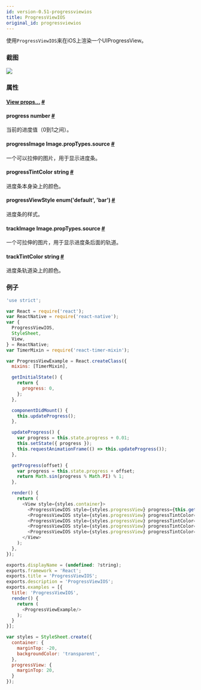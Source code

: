 ```yaml
---
id: version-0.51-progressviewios
title: ProgressViewIOS
original_id: progressviewios
---
```


使用`ProgressViewIOS`来在iOS上渲染一个UIProgressView。

### 截图
![](/img/components/progressviewios.png)

### 属性

<div class="props">
	<div class="prop">
		<h4 class="propTitle"><a class="anchor" name="view"></a><a href="view.html#props">View props...</a> <a class="hash-link" href="#view">#</a></h4>
	</div>
	<div class="prop">
		<h4 class="propTitle"><a class="anchor" name="progress"></a>progress <span class="propType">number</span> <a class="hash-link" href="#progress">#</a></h4>
		<div>
			<p>当前的进度值（0到1之间）。</p>
		</div>
	</div>
	<div class="prop">
		<h4 class="propTitle"><a class="anchor" name="progressimage"></a>progressImage <span class="propType">Image.propTypes.source</span> <a class="hash-link" href="#progressimage">#</a></h4>
		<div>
			<p>一个可以拉伸的图片，用于显示进度条。</p>
		</div>
	</div>
	<div class="prop">
		<h4 class="propTitle"><a class="anchor" name="progresstintcolor"></a>progressTintColor <span class="propType">string</span> <a class="hash-link" href="#progresstintcolor">#</a></h4>
		<div>
			<p>进度条本身染上的颜色。</p>
		</div>
	</div>
	<div class="prop">
		<h4 class="propTitle"><a class="anchor" name="progressviewstyle"></a>progressViewStyle <span class="propType">enum('default', 'bar')</span> <a class="hash-link" href="#progressviewstyle">#</a></h4>
		<div>
			<p>进度条的样式。</p>
		</div>
	</div>
	<div class="prop">
		<h4 class="propTitle"><a class="anchor" name="trackimage"></a>trackImage <span class="propType">Image.propTypes.source</span> <a class="hash-link" href="#trackimage">#</a></h4>
		<div>
			<p>一个可拉伸的图片，用于显示进度条后面的轨道。</p>
		</div>
	</div>
	<div class="prop">
		<h4 class="propTitle"><a class="anchor" name="tracktintcolor"></a>trackTintColor <span class="propType">string</span> <a class="hash-link" href="#tracktintcolor">#</a></h4>
		<div>
			<p>进度条轨道染上的颜色。</p>
		</div>
	</div>
</div>

### 例子

```javascript
'use strict';

var React = require('react');
var ReactNative = require('react-native');
var {
  ProgressViewIOS,
  StyleSheet,
  View,
} = ReactNative;
var TimerMixin = require('react-timer-mixin');

var ProgressViewExample = React.createClass({
  mixins: [TimerMixin],

  getInitialState() {
    return {
      progress: 0,
    };
  },

  componentDidMount() {
    this.updateProgress();
  },

  updateProgress() {
    var progress = this.state.progress + 0.01;
    this.setState({ progress });
    this.requestAnimationFrame(() => this.updateProgress());
  },

  getProgress(offset) {
    var progress = this.state.progress + offset;
    return Math.sin(progress % Math.PI) % 1;
  },

  render() {
    return (
      <View style={styles.container}>
        <ProgressViewIOS style={styles.progressView} progress={this.getProgress(0)}/>
        <ProgressViewIOS style={styles.progressView} progressTintColor="purple" progress={this.getProgress(0.2)}/>
        <ProgressViewIOS style={styles.progressView} progressTintColor="red" progress={this.getProgress(0.4)}/>
        <ProgressViewIOS style={styles.progressView} progressTintColor="orange" progress={this.getProgress(0.6)}/>
        <ProgressViewIOS style={styles.progressView} progressTintColor="yellow" progress={this.getProgress(0.8)}/>
      </View>
    );
  },
});

exports.displayName = (undefined: ?string);
exports.framework = 'React';
exports.title = 'ProgressViewIOS';
exports.description = 'ProgressViewIOS';
exports.examples = [{
  title: 'ProgressViewIOS',
  render() {
    return (
      <ProgressViewExample/>
    );
  }
}];

var styles = StyleSheet.create({
  container: {
    marginTop: -20,
    backgroundColor: 'transparent',
  },
  progressView: {
    marginTop: 20,
  }
});
```